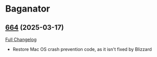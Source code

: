 # Baganator

## [664](https://github.com/Baganator/Baganator/tree/664) (2025-03-17)
[Full Changelog](https://github.com/Baganator/Baganator/compare/663...664) 

- Restore Mac OS crash prevention code, as it isn't fixed by Blizzard  
